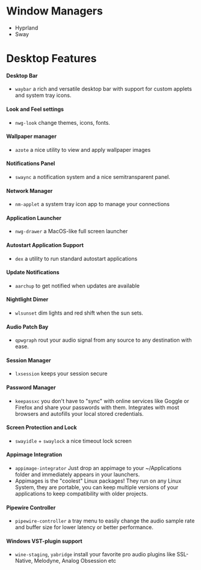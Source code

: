 # Window Managers
- Hyprland
- Sway
# Desktop Features

#### Desktop Bar
- `waybar` a rich and versatile desktop bar with support for custom applets and system tray icons.
#### Look and Feel settings
- `nwg-look` change themes, icons, fonts.
#### Wallpaper manager
- `azote` a nice utility to view and apply wallpaper images
#### Notifications Panel
- `swaync` a notification system and a nice semitransparent panel.
#### Network Manager
- `nm-applet` a system tray icon app to manage your connections
#### Application Launcher
- `nwg-drawer` a MacOS-like full screen launcher
#### Autostart Application Support
- `dex` a utility to run standard autostart applications
#### Update Notifications
- `aarchup` to get notified when updates are available
#### Nightlight Dimer
- `wlsunset` dim lights and red shift when the sun sets.
#### Audio Patch Bay
- `qpwgraph` rout your audio signal from any source to any destination with ease.
#### Session Manager
- `lxsession` keeps your session secure
#### Password Manager
- `keepassxc` you don't have to "sync" with online services like Goggle or Firefox and share your passwords with them. Integrates with most browsers and autofills your local stored credentials. 
#### Screen Protection and Lock
- `swayidle` + `swaylock` a nice timeout lock screen
#### Appimage Integration
- `appimage-integrator` Just drop an appimage to your ~/Applications folder and immediately appears in your launchers. 
- Appimages is the "coolest" Linux packages! They run on any Linux System, they are portable, you can keep multiple versions of your applications to keep compatibility with older projects.
#### Pipewire Controller
- `pipewire-controller` a tray menu to easily change the audio sample rate and buffer size for lower latency or better performance.
#### Windows VST-plugin support
- `wine-staging`, `yabridge` install your favorite pro audio plugins like SSL-Native, Melodyne, Analog Obsession etc
